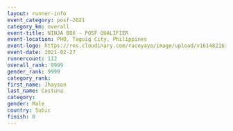 ```yaml
--- 
layout: runner-info 
event_category: posf-2021 
category_km: overall 
event-title: NINJA BOX - POSF QUALIFIER 
event-location: PHO, Taguig City, Philippines 
event-logo: https://res.cloudinary.com/raceyaya/image/upload/v1614821630/logo/2021/NINJA_BOX_POSF_QUALIFIERS_rh9bqm.png 
event-date: 2021-02-27 
runnercount: 112
overall_rank: 9999
gender_rank: 9999
category_rank: 
first_name: Jhayson 
last_name: Custuna
category: 
gender: Male
country: Subic
finish: 0
--- 
```

